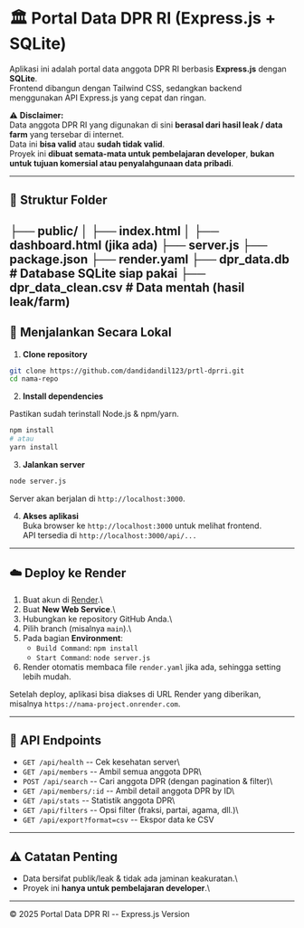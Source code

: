 # 🏛️ Portal Data DPR RI (Express.js + SQLite)

Aplikasi ini adalah portal data anggota DPR RI berbasis **Express.js**
dengan **SQLite**.\
Frontend dibangun dengan Tailwind CSS, sedangkan backend menggunakan API
Express.js yang cepat dan ringan.

⚠️ **Disclaimer:**\
Data anggota DPR RI yang digunakan di sini **berasal dari hasil leak /
data farm** yang tersebar di internet.\
Data ini **bisa valid** atau **sudah tidak valid**.\
Proyek ini **dibuat semata-mata untuk pembelajaran developer**, **bukan
untuk tujuan komersial atau penyalahgunaan data pribadi**.

------------------------------------------------------------------------
## 📂 Struktur Folder


├── public/
│ ├── index.html
│ ├── dashboard.html (jika ada)
├── server.js
├── package.json
├── render.yaml
├── dpr_data.db # Database SQLite siap pakai
├── dpr_data_clean.csv # Data mentah (hasil leak/farm)
------------------------------------------------------------------------

## 🚀 Menjalankan Secara Lokal

1.  **Clone repository**

``` bash
git clone https://github.com/dandidandil123/prtl-dprri.git
cd nama-repo
```

2.  **Install dependencies**

Pastikan sudah terinstall Node.js & npm/yarn.

``` bash
npm install
# atau
yarn install
```

3.  **Jalankan server**

``` bash
node server.js
```

Server akan berjalan di `http://localhost:3000`.

4.  **Akses aplikasi**\
    Buka browser ke `http://localhost:3000` untuk melihat frontend.\
    API tersedia di `http://localhost:3000/api/...`

------------------------------------------------------------------------

## ☁️ Deploy ke Render

1.  Buat akun di [Render](https://render.com).\
2.  Buat **New Web Service**.\
3.  Hubungkan ke repository GitHub Anda.\
4.  Pilih branch (misalnya `main`).\
5.  Pada bagian **Environment**:
    -   `Build Command`: `npm install`
    -   `Start Command`: `node server.js`
6.  Render otomatis membaca file `render.yaml` jika ada, sehingga
    setting lebih mudah.

Setelah deploy, aplikasi bisa diakses di URL Render yang diberikan,
misalnya `https://nama-project.onrender.com`.

------------------------------------------------------------------------

## 🔗 API Endpoints

-   `GET /api/health` -- Cek kesehatan server\
-   `GET /api/members` -- Ambil semua anggota DPR\
-   `POST /api/search` -- Cari anggota DPR (dengan pagination & filter)\
-   `GET /api/members/:id` -- Ambil detail anggota DPR by ID\
-   `GET /api/stats` -- Statistik anggota DPR\
-   `GET /api/filters` -- Opsi filter (fraksi, partai, agama, dll.)\
-   `GET /api/export?format=csv` -- Ekspor data ke CSV

------------------------------------------------------------------------

## ⚠️ Catatan Penting

-   Data bersifat publik/leak & tidak ada jaminan keakuratan.\
-   Proyek ini **hanya untuk pembelajaran developer**.\

------------------------------------------------------------------------

© 2025 Portal Data DPR RI -- Express.js Version
